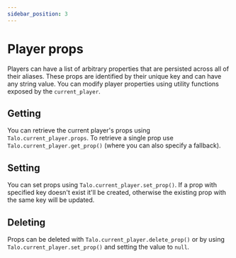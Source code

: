 ```yaml
---
sidebar_position: 3
---
```


# Player props

Players can have a list of arbitrary properties that are persisted across all of their aliases. These props are identified by their unique key and can have any string value. You can modify player properties using utility functions exposed by the `current_player`.

## Getting

You can retrieve the current player's props using `Talo.current_player.props`. To retrieve a single prop use `Talo.current_player.get_prop()` (where you can also specify a fallback).

## Setting

You can set props using `Talo.current_player.set_prop()`. If a prop with specified key doesn't exist it'll be created, otherwise the existing prop with the same key will be updated.

## Deleting

Props can be deleted with `Talo.current_player.delete_prop()` or by using `Talo.current_player.set_prop()` and setting the value to `null`.
